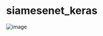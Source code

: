 # siamesenet_keras

![image](https://github.com/zhucheng725/siamesenet_keras/blob/main/result.gif)<br>
